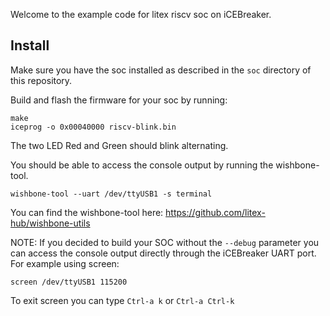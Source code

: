 Welcome to the example code for litex riscv soc on iCEBreaker.

## Install

Make sure you have the soc installed as described in the `soc` directory of this repository.

Build and flash the firmware for your soc by running:
```
make
iceprog -o 0x00040000 riscv-blink.bin
```

The two LED Red and Green should blink alternating.

You should be able to access the console output by running the wishbone-tool.

```
wishbone-tool --uart /dev/ttyUSB1 -s terminal
```

You can find the wishbone-tool here: https://github.com/litex-hub/wishbone-utils

NOTE: If you decided to build your SOC without the `--debug` parameter you can access the console output directly through the iCEBreaker UART port. For example using screen:

```
screen /dev/ttyUSB1 115200
```

To exit screen you can type `Ctrl-a k` or `Ctrl-a Ctrl-k`
